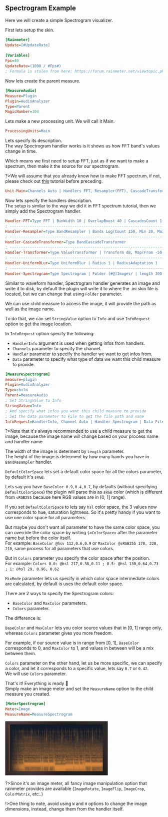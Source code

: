 ## Spectrogram Example

Here we will create a simple Spectrogram visualizer.

First lets setup the skin.

```ini
[Rainmeter]
Update=[#UpdateRate]

[Variables]
Fps=40
UpdateRate=(1000 / #Fps#)
; Formula is stolen from here: https://forum.rainmeter.net/viewtopic.php?t=26831#p140108
```

Now lets create the parent measure.

```ini
[MeasureAudio]
Measure=Plugin
Plugin=AudioAnalyzer
Type=Parent
MagicNumber=104
```

Lets make a new processing unit. We will call it Main.

```ini
ProcessingUnits=Main
```

Lets specify its description.<br/>
The way Spectrogram handler works is it shows us how FFT band's values change in time.

Which means we first need to setup FFT, just as if we want to make a spectrum, then make it the source for our spectrogram.

?>We will assume that you already know how to make FFT spectrum, if not, please check out [this](/docs/usage-examples/fft-spectrum.md) tutorial before preceding.

```ini
Unit-Main=Channels Auto | Handlers FFT, Resampler(FFT), CascadeTransformer(Resampler), Transformer(CascadeTransformer), UniformBLur(Transformer), Spectrogram(UniformBLur) | Filter none
```

Now lets specify the handlers description.<br/>
The setup is similar to the way we did it in FFT spectrum tutorial, then we simply add the Spectrogram handler.

```ini
Handler-FFT=Type FFT | BinWidth 10 | OverlapBoost 40 | CascadesCount 1 | WindowFunction Hann
; --------------------------------------------------------------------------------------
Handler-Resampler=Type BandResampler | Bands Log(Count 150, Min 20, Max 20000) | CubicInterpolation true
; --------------------------------------------------------------------------------------
Handler-CascadeTransformer=Type BandCascadeTransformer
; --------------------------------------------------------------------------------------
Handler-Transformer=Type ValueTransformer | Transform dB, Map(From -50 : -0)
; --------------------------------------------------------------------------------------
Handler-UniformBLur=Type UniformBlur | Radius 1 | RadiusAdaptation 1
; --------------------------------------------------------------------------------------
Handler-Spectrogram=Type Spectrogram | Folder [#@]Images/ | length 300 | Resolution 35 | SilenceThreshold -70 | Stationary false | BorderSize 1 | DefaultColorSpace sRGB255 | MixMode sRGB | FadingRatio 0.2 | BorderColor @sRGB255 255, 171, 92 | Colors 0.0: @hsl 217,0.38,0.11 ; 1: @hsl 29, 0.96, 0.62
```

Similar to waveform handler, Spectrogram handler generates an image and write it to disk, by default the plugin will write it to where the .ini skin file is located, but we can change that using `Folder` parameter.

We can use child measure to access the image, it will provide the path as well as the image name.

To do that, we can set `StringValue` option to `Info` and use `InfoRequest` option to get the image location.

In `InfoRequest` option specify the following:

- `HandlerInfo` argument is used when getting infos from handlers.
- `Channels` parameter to specify the channel. <!-- Q -->
- `Handler` parameter to specify the handler we want to get infos from.
- `Data` parameter to specify what type of data we want this child measure to provide.

```ini
[MeasureSpectrogram]
measure=plugin
Plugin=AudioAnalyzer
Type=child
Parent=MeasureAudio
; Set StringValue to Info
StringValue=Info
; And specify what infos you want this child measure to provide
; Set the Data parameter to File to get the file path and name
InfoRequest=HandlerInfo, Channel Auto | Handler Spectrogram | Data File
```

?>Note that it's always recommended to use a child measure to get the image, because the image name will change based on your process name and handler name.

The width of the image is determent by `Length` parameter.<br/>
The height of the image is determent by how many bands you have in `BandResampler` handler.

`DefaultColorSpace` lets set a default color space for all the colors parameter, by default it's `sRGB`.<br/>

Lets say you have `BaseColor 0.9,0.4,0.7`, by defaults (without specifying `DefaultColorSpace`) the plugin will parse this as `sRGB` color (which is different from `sRGB255` because here RGB values are in [0, 1] range).

If you set `DefaultColorSpace` to lets say `hsl` color space, the 3 values now corresponds to hue, saturation lightness. So it's pretty handy if you want to use one color space for all parameters.

But maybe you don't want all parameter to have the same color space, you can override the color space by writing `$<ColorSpace>` after the parameter name but before the color itself.<br/>
For example: `BaseColor @hsv 112,0.6,0.9` or `MaxColor @sRGB255 170, 220, 210`, same process for all parameters that use colors.

But in `Colors` parameter you specify the color space after the position.<br/>
For example: `Colors 0.0: @hsl 217,0.38,0.11 ; 0.5: @hsl 130,0.64,0.73 ; 1: @hsl 29, 0.96, 0.62`

`MixMode` parameter lets us specify in which color space intermediate colors are calculated, by default is uses the default color space.

There are 2 ways to specify the Spectrogram colors:

- `BaseColor` and `MaxColor` parameters.
- `Colors` parameter.

The difference is:

`BaseColor` and `MaxColor` lets you color source values that in [0, 1] range only, whereas `Colors` parameter gives you more freedom.

For example, if our source value is in range from [0, 1], `BaseColor` corresponds to 0, and `MaxColor` to 1, and values in between will be a mix between them.

`Colors` parameter on the other hand, let us be more specific, we can specify a color, and let it corresponds to a specific value, lets say `0.7` or `0.42`.<br/>
We will use `Colors` parameter.

That's it! Everything is ready :tada:<br/>
Simply make an image meter and set the `MeasureName` option to the child measure you created.

```ini
[MeterSpectrogram]
Meter=Image
MeasureName=MeasureSpectrogram
```

<img src="docs\usage-examples\examples\spectrogram.png" title="Spectrogram visualizer" />

?>Since it's an image meter, all fancy image manipulation option that rainmeter provides are available (`ImageRotate`, `ImageFlip`, `ImageCrop`, `ColorMatrix`, etc..)

!>One thing to note, avoid using `W` and `H` options to change the image dimensions, instead, change them from the handler itself.
